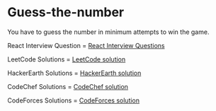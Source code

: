 # Guess-the-number
You have to guess the number in minimum attempts to win the game.

React Interview Question = <a href= "https://www.prosequence.tech/Placement/ReactJs">React Interview Questions</a>

LeetCode Solutions = <a href= "https://www.prosequence.tech/LeetCode">LeetCode solution</a>

HackerEarth Solutions = <a href= "https://www.prosequence.tech/HackerEarth">HackerEarth solution</a>

CodeChef Solutions = <a href= "https://www.prosequence.tech/CodeChef">CodeChef solution</a>

CodeForces Solutions = <a href= "https://www.prosequence.tech/CodeForces">CodeForces solution</a>
